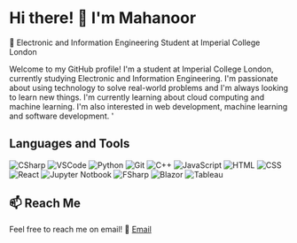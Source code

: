# Hi there! 👋 I'm Mahanoor

🚀 Electronic and Information Engineering Student at Imperial College London

Welcome to my GitHub profile! I'm a student at Imperial College London, currently studying Electronic and Information Engineering. I'm passionate about using technology to solve real-world problems and I'm always looking to learn new things. I'm currently learning about cloud computing and machine learning. I'm also interested in web development, machine learning and software development.
'


## Languages and Tools
![CSharp](https://img.shields.io/badge/-CSharp-239120?style=flat-square&logo=C-Sharp&logoColor=white)
![VSCode](https://img.shields.io/badge/-VSCode-007ACC?style=flat-square&logo=Visual-Studio-Code&logoColor=white)
![Python](https://img.shields.io/badge/-Python-3776AB?style=flat-square&logo=Python&logoColor=white)
![Git](https://img.shields.io/badge/-Git-F05032?style=flat-square&logo=Git&logoColor=white)
![C++](https://img.shields.io/badge/-C++-00599C?style=flat-square&logo=C%2B%2B&logoColor=white)
![JavaScript](https://img.shields.io/badge/-JavaScript-F7DF1E?style=flat-square&logo=JavaScript&logoColor=black)
![HTML](https://img.shields.io/badge/-HTML-E34F26?style=flat-square&logo=HTML5&logoColor=white)
![CSS](https://img.shields.io/badge/-CSS-1572B6?style=flat-square&logo=CSS3&logoColor=white)
![React](https://img.shields.io/badge/-React-61DAFB?style=flat-square&logo=React&logoColor=black)
![Jupyter Notbook](https://img.shields.io/badge/-Jupyter%20Notebook-F37626?style=flat-square&logo=Jupyter&logoColor=white)
![FSharp](https://img.shields.io/badge/-FSharp-3776AB?style=flat-square&logo=F-Sharp&logoColor=white)
![Blazor](https://img.shields.io/badge/-Blazor-512BD4?style=flat-square&logo=Blazor&logoColor=white)
![Tableau](https://img.shields.io/badge/-Tableau-E97627?style=flat-square&logo=Tableau&logoColor=white)


## 📫 Reach Me
Feel free to reach me on email!
📧 [Email](mailto:mahasyed03@hotmail.com)

